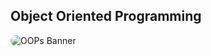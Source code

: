 
## Object Oriented Programming

<img src="https://ares.decipherzone.com/blog-manager/uploads/banner_webp_1b92fe12-1bfb-45da-91f4-a170d9773da0.webp" alt="OOPs Banner" style="border-radius:10px;width=100%;"/>
